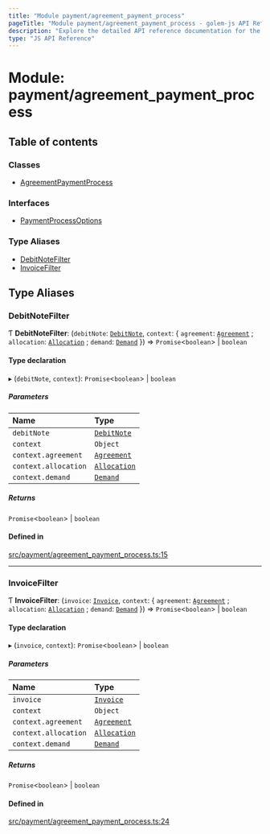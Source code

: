 ```yaml
---
title: "Module payment/agreement_payment_process"
pageTitle: "Module payment/agreement_payment_process - golem-js API Reference"
description: "Explore the detailed API reference documentation for the Module payment/agreement_payment_process within the golem-js SDK for the Golem Network."
type: "JS API Reference"
---
```

# Module: payment/agreement\_payment\_process

## Table of contents

### Classes

- [AgreementPaymentProcess](../classes/payment_agreement_payment_process.AgreementPaymentProcess)

### Interfaces

- [PaymentProcessOptions](../interfaces/payment_agreement_payment_process.PaymentProcessOptions)

### Type Aliases

- [DebitNoteFilter](payment_agreement_payment_process#debitnotefilter)
- [InvoiceFilter](payment_agreement_payment_process#invoicefilter)

## Type Aliases

### DebitNoteFilter

Ƭ **DebitNoteFilter**: (`debitNote`: [`DebitNote`](../classes/payment_debit_note.DebitNote), `context`: \{ `agreement`: [`Agreement`](../classes/market_agreement_agreement.Agreement) ; `allocation`: [`Allocation`](../classes/payment_allocation.Allocation) ; `demand`: [`Demand`](../classes/market_demand_demand.Demand)  }) => `Promise`\<`boolean`\> \| `boolean`

#### Type declaration

▸ (`debitNote`, `context`): `Promise`\<`boolean`\> \| `boolean`

##### Parameters

| Name | Type |
| :------ | :------ |
| `debitNote` | [`DebitNote`](../classes/payment_debit_note.DebitNote) |
| `context` | `Object` |
| `context.agreement` | [`Agreement`](../classes/market_agreement_agreement.Agreement) |
| `context.allocation` | [`Allocation`](../classes/payment_allocation.Allocation) |
| `context.demand` | [`Demand`](../classes/market_demand_demand.Demand) |

##### Returns

`Promise`\<`boolean`\> \| `boolean`

#### Defined in

[src/payment/agreement_payment_process.ts:15](https://github.com/golemfactory/golem-js/blob/ed1cf1df/src/payment/agreement_payment_process.ts#L15)

___

### InvoiceFilter

Ƭ **InvoiceFilter**: (`invoice`: [`Invoice`](../classes/payment_invoice.Invoice), `context`: \{ `agreement`: [`Agreement`](../classes/market_agreement_agreement.Agreement) ; `allocation`: [`Allocation`](../classes/payment_allocation.Allocation) ; `demand`: [`Demand`](../classes/market_demand_demand.Demand)  }) => `Promise`\<`boolean`\> \| `boolean`

#### Type declaration

▸ (`invoice`, `context`): `Promise`\<`boolean`\> \| `boolean`

##### Parameters

| Name | Type |
| :------ | :------ |
| `invoice` | [`Invoice`](../classes/payment_invoice.Invoice) |
| `context` | `Object` |
| `context.agreement` | [`Agreement`](../classes/market_agreement_agreement.Agreement) |
| `context.allocation` | [`Allocation`](../classes/payment_allocation.Allocation) |
| `context.demand` | [`Demand`](../classes/market_demand_demand.Demand) |

##### Returns

`Promise`\<`boolean`\> \| `boolean`

#### Defined in

[src/payment/agreement_payment_process.ts:24](https://github.com/golemfactory/golem-js/blob/ed1cf1df/src/payment/agreement_payment_process.ts#L24)
